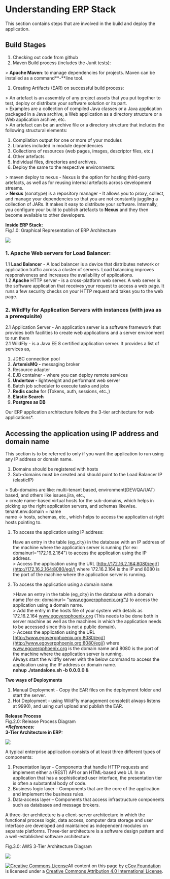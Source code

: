 # Understanding ERP Stack

This section contains steps that are involved in the build and deploy the application.

## **Build Stages**

1. Checking out code from github
2. Maven Build process \(includes the Junit tests\):

&gt; **Apache Maven**: to manage dependencies for projects. Maven can be installed as a command**-**line tool.

1. Creating Artifacts \(EAR\) on successful build process:

&gt; An artefact is an assembly of any project assets that you put together to test, deploy or distribute your software solution or its part.  
&gt; Examples are a collection of compiled Java classes or a Java application packaged in a Java archive, a Web application as a directory structure or a Web application archive, etc.  
&gt; An artefact can be an archive file or a directory structure that includes the following structural elements:

1. Compilation output for one or more of your modules
2. Libraries included in module dependencies
3. Collections of resources \(web pages, images, descriptor files, etc.\)
4. Other artefacts
5. Individual files, directories and archives.
6. Deploy the same to the respective environments:

&gt; maven deploy to nexus - Nexus is the option for hosting third-party artefacts, as well as for reusing internal artefacts across development streams.  
&gt; **Nexus** \(sonatype\) is a repository manager - It allows you to proxy, collect, and manage your dependencies so that you are not constantly juggling a collection of JARs. It makes it easy to distribute your software. Internally, you configure your build to publish artefacts to **Nexus** and they then become available to other developers.

**Inside ERP Stack:**  
Fig.1.0: Graphical Representation of ERP Architecture

![](https://digit-discuss.atlassian.net/wiki/download/thumbnails/8716301/worddav665bdb5f17de344bd1557562a65638e7.png?version=1&modificationDate=1553666606212&cacheVersion=1&api=v2&width=712&height=405)

### **1. Apache Web servers for Load Balancer**:

1.1 **Load Balancer** - A load balancer is a device that distributes network or application traffic across a cluster of servers. Load balancing improves responsiveness and increases the availability of applications.  
1.2 **Apache** HTTP server - is a cross-platform web server. A web server is the software application that receives your request to access a web page. It runs a few security checks on your HTTP request and takes you to the web page.

### **2. WildFly for Application Servers** with instances \(with java as a prerequisite\)

2.1 Application Server - An application server is a software framework that provides both facilities to create web applications and a server environment to run them  
2.1 WildFly - is a Java EE 8 certified application server. It provides a list of services as,

1. JDBC connection pool
2. **ArtemisMQ -** messaging broker
3. Resource adapter
4. EJB container - where you can deploy remote services
5. **Undertow -** lightweight and performant web server
6. Batch job scheduler to execute tasks and jobs
7. **Redis cache** for \(Tokens, auth, sessions, etc.,\)
8. **Elastic Search**
9. **Postgres as DB**

Our ERP application architecture follows the 3-tier architecture for web applications\*.

## **Accessing the application using IP address and domain name**

This section is to be referred to only if you want the application to run using any IP address or domain name.

1. Domains should be registered with hosts
2. Sub-domains must be created and should point to the Load Balancer IP \(elasticIP\)

&gt; Sub-domains are like: multi-tenant based, environment\(DEV/QA/UAT\) based, and others like issues.jira, etc.,  
&gt; create name-based virtual hosts for the sub-domains, which helps in picking up the right application servers, and schemas likewise.  
tenant.env.domain = name  
name → hosts, schemas, etc., which helps to access the application at right hosts pointing to.

1. To access the application using IP address:

   Have an entry in the table \(eg\_city\) in the database with an IP address of the machine where the application server is running \(for ex: domainurl="172.16.2.164"\) to access the application using the IP address.  
   &gt; Access the application using the URL [http://172.16.2.164:8080/egi/](http://172.16.2.164:8080/egi/) where 172.16.2.164 is the IP and 8080 is the port of the machine where the application server is running.

2. To access the application using a domain name:

   &gt;Have an entry in the table \(eg\_city\) in the database with a domain name \(for ex: domainurl= "www.egoverpphoenix.org"\) to access the application using a domain name.  
   &gt; Add the entry in the hosts file of your system with details as 172.16.2.164 www.egoverpphoenix.org \(This needs to be done both in server machine as well as the machines in which the application needs to be accessed since this is not a public domain\).  
   &gt; Access the application using the URL [http://www.egoverpphoenix.org:8080/egi/](http://www.egoverpphoenix.org:8080/egi/) where www.egoverpphoenix.org is the domain name and 8080 is the port of the machine where the application server is running.  
   Always start the wildfly server with the below command to access the application using the IP address or domain name.  
   **nohup ./standalone.sh -b 0.0.0.0 &**

**Two ways of Deployments**

1. Manual Deployment - Copy the EAR files on the deployment folder and start the server.
2. Hot Deployment - using WildFly management console\(it always listens at 9990\), and using curl upload and publish the EAR.

**Release Process**  
Fig.2.0: Release Process Diagram  
_**\*References:**_  
**3-Tier Architecture in ERP:**

![](https://digit-discuss.atlassian.net/wiki/download/thumbnails/8716301/worddav50180a8c1ed02e7def72ed57ac5d09b6.png?version=1&modificationDate=1553666609164&cacheVersion=1&api=v2&width=624&height=355)

A typical enterprise application consists of at least three different types of components:

1. Presentation layer – Components that handle HTTP requests and implement either a \(REST\) API or an HTML‑based web UI. In an application that has a sophisticated user interface, the presentation tier is often a substantial body of code.
2. Business logic layer – Components that are the core of the application and implement the business rules.
3. Data‑access layer – Components that access infrastructure components such as databases and message brokers.

A three-tier architecture is a client-server architecture in which the functional process logic, data access, computer data storage and user interface are developed and maintained as independent modules on separate platforms. Three-tier architecture is a software design pattern and a well-established software architecture.

Fig.3.0: AWS 3-Tier Architecture Diagram

![](https://digit-discuss.atlassian.net/wiki/download/thumbnails/8716301/worddav4faa0e315d2eb20c1297023c7aa65d51.png?version=1&modificationDate=1553666611915&cacheVersion=1&api=v2&width=649&height=459)

[![Creative Commons License](https://i.creativecommons.org/l/by/4.0/80x15.png)​](http://creativecommons.org/licenses/by/4.0/)All content on this page by [eGov Foundation](https://egov.org.in/) is licensed under a [Creative Commons Attribution 4.0 International License](http://creativecommons.org/licenses/by/4.0/).

